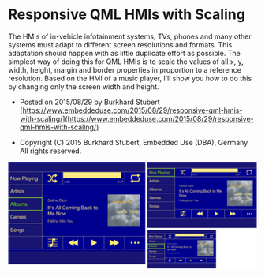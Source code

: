 # Responsive QML HMIs with Scaling

The HMIs of in-vehicle infotainment systems, TVs, phones and many other systems must adapt to different screen resolutions and formats. This adaptation should happen with as little duplicate effort as possible. The simplest way of doing this for QML HMIs is to scale the values of all x, y, width, height, margin and border properties in proportion to a reference resolution. Based on the HMI of a music player, I’ll show you how to do this by changing only the screen width and height.

- Posted on 2015/08/29 by Burkhard Stubert [https://www.embeddeduse.com/2015/08/29/responsive-qml-hmis-with-scaling/](https://www.embeddeduse.com/2015/08/29/responsive-qml-hmis-with-scaling/)

- Copyright (C) 2015 Burkhard Stubert, Embedded Use (DBA), Germany
All rights reserved.

![](./img/68747.png)



